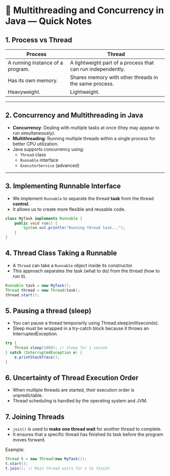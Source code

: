 # 🚀 Multithreading and Concurrency in Java — Quick Notes

## 1. Process vs Thread
| Process | Thread |
|--------|--------|
| A running instance of a program. | A lightweight part of a process that can run independently. |
| Has its own memory. | Shares memory with other threads in the same process. |
| Heavyweight. | Lightweight. |

---

## 2. Concurrency and Multithreading in Java
- **Concurrency**: Dealing with multiple tasks at once (they may appear to run simultaneously).
- **Multithreading**: Running multiple threads within a single process for better CPU utilization.
- Java supports concurrency using:
  - `Thread` class
  - `Runnable` interface
  - `ExecutorService` (advanced)

---

## 3. Implementing Runnable Interface
- We implement `Runnable` to separate the thread **task** from the thread **control**.
- It allows us to create more flexible and reusable code.

```java
class MyTask implements Runnable {
    public void run() {
        System.out.println("Running thread task...");
    }
}
```

## 4. Thread Class Taking a Runnable
- A `Thread` can take a `Runnable` object inside its constructor.
- This approach separates the task (what to do) from the thread (how to run it).

```java
Runnable task = new MyTask();
Thread thread = new Thread(task);
thread.start();
```

## 5. Pausing a thread (sleep)
- You can pause a thread temporarily using Thread.sleep(milliseconds).
- Sleep must be wrapped in a try-catch block because it throws an InterruptedException.

```java
try {
    Thread.sleep(1000); // Sleep for 1 second
} catch (InterruptedException e) {
    e.printStackTrace();
}

```
## 6. Uncertainty of Thread Execution Order
- When multiple threads are started, their execution order is unpredictable.
- Thread scheduling is handled by the operating system and JVM.


## 7. Joining Threads
- `join()` is used to **make one thread wait** for another thread to complete.
- It ensures that a specific thread has finished its task before the program moves forward.

Example:

```java
Thread t = new Thread(new MyTask());
t.start();
t.join(); // Main thread waits for t to finish




